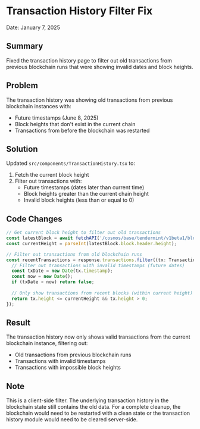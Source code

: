 # Transaction History Filter Fix

Date: January 7, 2025

## Summary

Fixed the transaction history page to filter out old transactions from previous blockchain runs that were showing invalid dates and block heights.

## Problem

The transaction history was showing old transactions from previous blockchain instances with:
- Future timestamps (June 8, 2025)
- Block heights that don't exist in the current chain
- Transactions from before the blockchain was restarted

## Solution

Updated `src/components/TransactionHistory.tsx` to:

1. Fetch the current block height
2. Filter out transactions with:
   - Future timestamps (dates later than current time)
   - Block heights greater than the current chain height
   - Invalid block heights (less than or equal to 0)

## Code Changes

```typescript
// Get current block height to filter out old transactions
const latestBlock = await fetchAPI('/cosmos/base/tendermint/v1beta1/blocks/latest');
const currentHeight = parseInt(latestBlock.block.header.height);

// Filter out transactions from old blockchain runs
const recentTransactions = response.transactions.filter((tx: TransactionRecord) => {
  // Filter out transactions with invalid timestamps (future dates)
  const txDate = new Date(tx.timestamp);
  const now = new Date();
  if (txDate > now) return false;
  
  // Only show transactions from recent blocks (within current height)
  return tx.height <= currentHeight && tx.height > 0;
});
```

## Result

The transaction history now only shows valid transactions from the current blockchain instance, filtering out:
- Old transactions from previous blockchain runs
- Transactions with invalid timestamps
- Transactions with impossible block heights

## Note

This is a client-side filter. The underlying transaction history in the blockchain state still contains the old data. For a complete cleanup, the blockchain would need to be restarted with a clean state or the transaction history module would need to be cleared server-side.